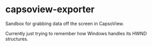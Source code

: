 # capsoview-exporter

Sandbox for grabbing data off the screen in CapsoView.

Currently just trying to remember how Windows handles its HWND structures.
